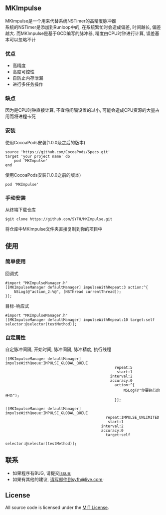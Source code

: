 ## MKImpulse 

MKImpulse是一个用来代替系统NSTimer的高精度脉冲器  
系统的NSTimer是添加到Runloop中的, 在系统繁忙时会造成偏差, 时间越长, 偏差越大. 而MKImpulse是基于GCD编写的脉冲器, 精度由CPU时钟进行计算, 误差基本可以忽略不计

### 优点
 - 高精度
 - 高度可控性
 - 自防止内存泄漏
 - 进行多任务操作

### 缺点
因为是CPU时钟直接计算, 不宜将间隔设置的过小, 可能会造成CPU资源的大量占用而将进程卡死

### 安装
使用CocoaPods安装(1.0.0及之后的版本)
```
source 'https://github.com/CocoaPods/Specs.git'
target 'your project name' do
	pod 'MKImpulse'
end
```
使用CocoaPods安装(1.0.0之前的版本)
```
pod 'MKImpulse'
```

### 手动安装
从终端下载仓库
```
$git clone https://github.com/SYFH/MKImpulse.git
```
将仓库中MKImpulse文件夹直接复制到你的项目中

## 使用 

### 简单使用
回调式
```
#import "MKImpulseManager.h"
[[MKImpulseManager defaultManager] impulseWithRepeat:3 action:^{
	NSLog(@"action_2:%@", [NSThread currentThread]);
}];
```

目标-响应式
```
#import "MKImpulseManager.h"
[[MKImpulseManager defaultManager] impulseWithRepeat:10 target:self selector:@selector(testMethod)];
```

### 自定属性
自定脉冲间隔, 开始时间, 脉冲间隔, 脉冲精度, 执行线程
```
[[MKImpulseManager defaultManager] impulseWithQueue:IMPULSE_GLOBAL_QUEUE
                                                 repeat:5
                                                  start:1
                                               interval:2
                                               accuracy:0
                                                 action:^{
                                                     NSLog(@"你要执行的任务");
                                                 }];

[[MKImpulseManager defaultManager] impulseWithQueue:IMPULSE_GLOBAL_QUEUE
                                             repeat:IMPULSE_UNLIMITED
                                              start:1
                                           interval:2
                                           accuracy:0
                                             target:self
                                           selector:@selector(testMethod)];
```

## 联系

- 如果程序有BUG, 请提交[issue](https://github.com/SYFH/MKImpulse/issues);
- 如果有其他的建议, 请写邮件到syfh@live.com;

## License 

All source code is licensed under the [MIT License](https://github.com/SYFH/MKImpulse/blob/master/LICENSE).
